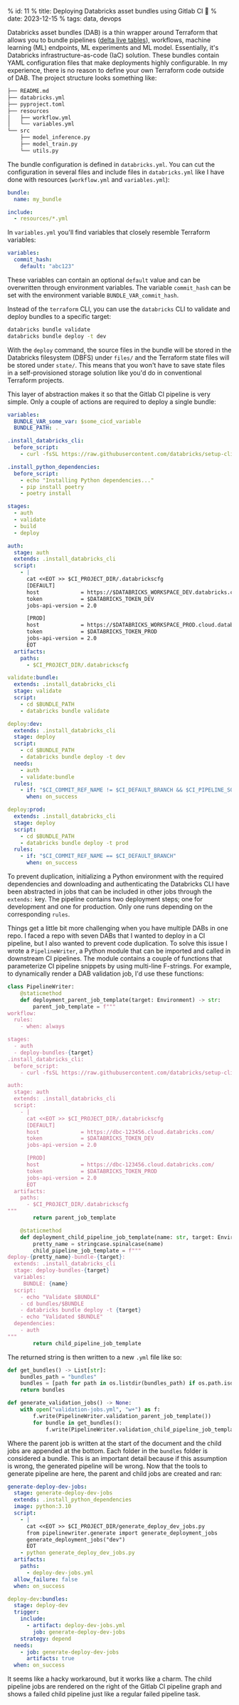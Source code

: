 % id: 11
% title: Deploying Databricks asset bundles using Gitlab CI 🧱
% date: 2023-12-15
% tags: data, devops

Databricks asset bundles (DAB) is a thin wrapper around Terraform that allows you to bundle pipelines ([delta live tables](https://www.databricks.com/product/delta-live-tables)), workflows, machine learning (ML) endpoints, ML experiments and ML model. Essentially, it's Databricks infrastructure-as-code (IaC) solution. These bundles contain YAML configuration files that make deployments highly configurable. In my experience, there is no reason to define your own Terraform code outside of DAB. The project structure looks something like:

```bash
├── README.md
├── databricks.yml
├── pyproject.toml
├── resources
│   ├── workflow.yml
│   └── variables.yml
└── src
    ├── model_inference.py
    ├── model_train.py
    └── utils.py
```

The bundle configuration is defined in `databricks.yml`. You can cut the configuration in several files and include files in `databricks.yml` like I have done with resources (`workflow.yml` and `variables.yml`):

```yaml
bundle:
  name: my_bundle

include:
  - resources/*.yml
```

In `variables.yml` you'll find variables that closely resemble Terraform variables:

```yaml
variables:
  commit_hash:
    default: "abc123"
```

These variables can contain an optional `default` value and can be overwritten through environment variables. The variable `commit_hash` can be set with the environment variable `BUNDLE_VAR_commit_hash`.

Instead of the `terraform` CLI, you can use the `databricks` CLI to validate and deploy bundles to a specific target:

```bash
databricks bundle validate
databricks bundle deploy -t dev
```

With the `deploy` command, the source files in the bundle will be stored in the Databricks filesystem (DBFS) under `files/` and the Terraform state files will be stored under `state/`. This means that you won't have to save state files in a self-provisioned storage solution like you'd do in conventional Terraform projects.

This layer of abstraction makes it so that the Gitlab CI pipeline is very simple. Only a couple of actions are required to deploy a single bundle:

```yaml
variables:
  BUNDLE_VAR_some_var: $some_cicd_variable
  BUNDLE_PATH: .

.install_databricks_cli:
  before_script:
    - curl -fsSL https://raw.githubusercontent.com/databricks/setup-cli/main/install.sh | sh

.install_python_dependencies:
  before_script:
    - echo "Installing Python dependencies..."
    - pip install poetry
    - poetry install

stages:
  - auth
  - validate
  - build
  - deploy

auth:
  stage: auth
  extends: .install_databricks_cli
  script:
    - |
      cat <<EOT >> $CI_PROJECT_DIR/.databrickscfg
      [DEFAULT]
      host             = https://$DATABRICKS_WORKSPACE_DEV.databricks.com/
      token            = $DATABRICKS_TOKEN_DEV
      jobs-api-version = 2.0

      [PROD]
      host             = https://$DATABRICKS_WORKSPACE_PROD.cloud.databricks.com/
      token            = $DATABRICKS_TOKEN_PROD
      jobs-api-version = 2.0
      EOT
  artifacts:
    paths:
      - $CI_PROJECT_DIR/.databrickscfg

validate:bundle:
  extends: .install_databricks_cli
  stage: validate
  script:
    - cd $BUNDLE_PATH
    - databricks bundle validate

deploy:dev:
  extends: .install_databricks_cli
  stage: deploy
  script:
    - cd $BUNDLE_PATH
    - databricks bundle deploy -t dev
  needs:
    - auth
    - validate:bundle
  rules:
    - if: "$CI_COMMIT_REF_NAME != $CI_DEFAULT_BRANCH && $CI_PIPELINE_SOURCE == 'merge_request_event'"
      when: on_success

deploy:prod:
  extends: .install_databricks_cli
  stage: deploy
  script:
    - cd $BUNDLE_PATH
    - databricks bundle deploy -t prod
  rules:
    - if: "$CI_COMMIT_REF_NAME == $CI_DEFAULT_BRANCH"
      when: on_success
```

To prevent duplication, initializing a Python environment with the required dependencies and downloading and authenticating the Databricks CLI have been abstracted in jobs that can be included in other jobs through the `extends:` key. The pipeline contains two deployment steps; one for development and one for production. Only one runs depending on the corresponding `rules`.

Things get a little bit more challenging when you have multiple DABs in one repo. I faced a repo with seven DABs that I wanted to deploy in a CI pipeline, but I also wanted to prevent code duplication. To solve this issue I wrote a `PipelineWriter`, a Python module that can be imported and called in downstream CI pipelines. The module contains a couple of functions that parameterize CI pipeline snippets by using multi-line F-strings. For example, to dynamically render a DAB validation job, I'd use these functions:

```py
class PipelineWriter:
    @staticmethod
    def deployment_parent_job_template(target: Environment) -> str:
        parent_job_template = f"""
workflow:
  rules:
    - when: always

stages:
  - auth
  - deploy-bundles-{target}
.install_databricks_cli:
  before_script:
    - curl -fsSL https://raw.githubusercontent.com/databricks/setup-cli/main/install.sh | sh

auth:
  stage: auth
  extends: .install_databricks_cli
  script:
    - |
      cat <<EOT >> $CI_PROJECT_DIR/.databrickscfg
      [DEFAULT]
      host             = https://dbc-123456.cloud.databricks.com/
      token            = $DATABRICKS_TOKEN_DEV
      jobs-api-version = 2.0

      [PROD]
      host             = https://dbc-123456.cloud.databricks.com/
      token            = $DATABRICKS_TOKEN_PROD
      jobs-api-version = 2.0
      EOT
  artifacts:
    paths:
      - $CI_PROJECT_DIR/.databrickscfg
"""
        return parent_job_template

    @staticmethod
    def deployment_child_pipeline_job_template(name: str, target: Environment) -> str:
        pretty_name = stringcase.spinalcase(name)
        child_pipeline_job_template = f"""
deploy-{pretty_name}-bundle-{target}:
  extends: .install_databricks_cli
  stage: deploy-bundles-{target}
  variables:
     BUNDLE: {name}
  script:
    - echo "Validate $BUNDLE"
    - cd bundles/$BUNDLE
    - databricks bundle deploy -t {target}
    - echo "Validated $BUNDLE"
  dependencies:
    - auth
"""
        return child_pipeline_job_template
```

The returned string is then written to a new `.yml` file like so:

```py
def get_bundles() -> List[str]:
    bundles_path = "bundles"
    bundles = [path for path in os.listdir(bundles_path) if os.path.isdir(f"{bundles_path}/{path}")]
    return bundles

def generate_validation_jobs() -> None:
    with open("validation-jobs.yml", "w+") as f:
        f.write(PipelineWriter.validation_parent_job_template())
        for bundle in get_bundles():
            f.write(PipelineWriter.validation_child_pipeline_job_template(bundle))
```

Where the parent job is written at the start of the document and the child jobs are appended at the bottom. Each folder in the `bundles` folder is considered a bundle. This is an important detail because if this assumption is wrong, the generated pipeline will be wrong. Now that the tools to generate pipeline are here, the parent and child jobs are created and ran:

```yaml
generate-deploy-dev-jobs:
  stage: generate-deploy-dev-jobs
  extends: .install_python_dependencies
  image: python:3.10
  script:
    - |
      cat <<EOT >> $CI_PROJECT_DIR/generate_deploy_dev_jobs.py
      from pipelinewriter.generate import generate_deployment_jobs
      generate_deployment_jobs("dev")
      EOT
    - python generate_deploy_dev_jobs.py
  artifacts:
    paths:
      - deploy-dev-jobs.yml
  allow_failure: false
  when: on_success

deploy-dev:bundles:
  stage: deploy-dev
  trigger:
    include:
      - artifact: deploy-dev-jobs.yml
        job: generate-deploy-dev-jobs
    strategy: depend
  needs:
    - job: generate-deploy-dev-jobs
      artifacts: true
  when: on_success
```

It seems like a hacky workaround, but it works like a charm. The child pipeline jobs are rendered on the right of the Gitlab CI pipeline graph and shows a failed child pipeline just like a regular failed pipeline task.
